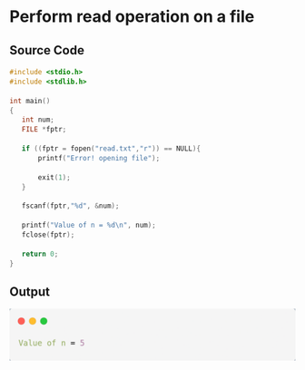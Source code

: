 # Perform read operation  on a file

## Source Code

```c
#include <stdio.h>
#include <stdlib.h>

int main()
{
   int num;
   FILE *fptr;

   if ((fptr = fopen("read.txt","r")) == NULL){
       printf("Error! opening file");

       exit(1);
   }

   fscanf(fptr,"%d", &num);

   printf("Value of n = %d\n", num);
   fclose(fptr); 
  
   return 0;
}
```

## Output

![Read Operation in File](./LR19.png)